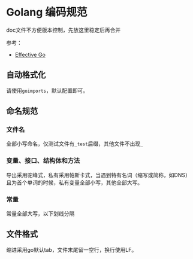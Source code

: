# Golang 编码规范
doc文件不方便版本控制，先放这里稳定后再合并

参考：
- [Effective Go](https://golang.org/doc/effective_go.html)

## 自动格式化
请使用`goimports`，默认配置即可。

## 命名规范
### 文件名
全部小写命名，仅测试文件有`_test`后缀，其他文件不出现`_`

### 变量、接口、结构体和方法
导出采用驼峰式，私有采用帕斯卡式，当遇到特有名词（缩写或简称，如DNS）且为首个单词的时候，私有变量全部小写，其他全部大写。

### 常量
常量全部大写，以下划线分隔

## 文件格式
缩进采用go默认tab，文件末尾留一空行，换行使用LF。
